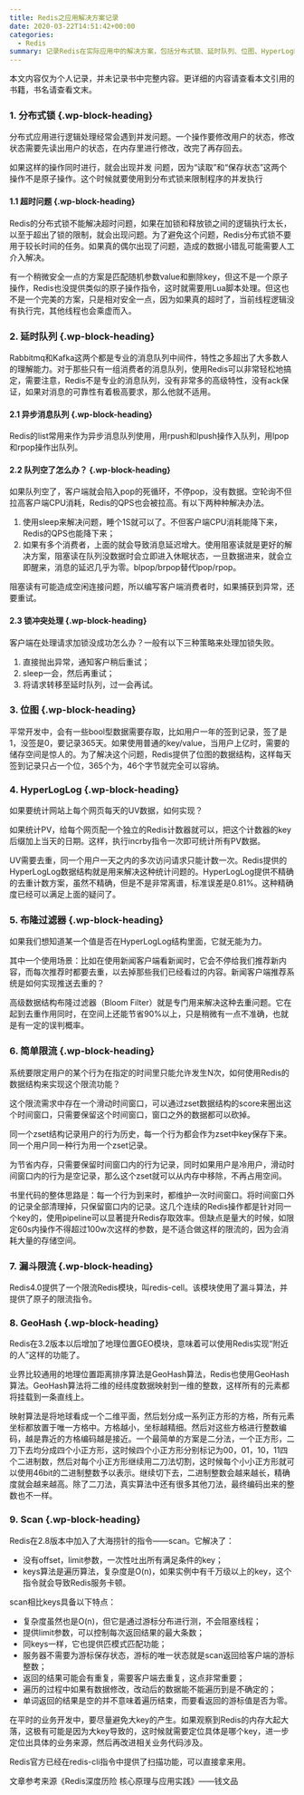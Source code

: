 ```yaml
---
title: Redis之应用解决方案记录
date: 2020-03-22T14:51:42+00:00
categories:
  - Redis
summary: 记录Redis在实际应用中的解决方案，包括分布式锁、延时队列、位图、HyperLogLog、布隆过滤器、限流算法等核心应用场景。
---
```

本文内容仅为个人记录，并未记录书中完整内容。更详细的内容请查看本文引用的书籍，书名请查看文末。

### <span class="ez-toc-section" id="1_%E5%88%86%E5%B8%83%E5%BC%8F%E9%94%81"></span>**1. 分布式锁**<span class="ez-toc-section-end"></span> {.wp-block-heading}

分布式应用进行逻辑处理经常会遇到并发问题。一个操作要修改用户的状态，修改状态需要先读出用户的状态，在内存里进行修改，改完了再存回去。  
  
如果这样的操作同时进行，就会出现并发 问题，因为“读取”和“保存状态”这两个操作不是原子操作。这个时候就要使用到分布式锁来限制程序的并发执行

#### <span class="ez-toc-section" id="11_%E8%B6%85%E6%97%B6%E9%97%AE%E9%A2%98"></span>**1.1 超时问题**<span class="ez-toc-section-end"></span> {.wp-block-heading}

Redis的分布式锁不能解决超时问题，如果在加锁和释放锁之间的逻辑执行太长，以至于超出了锁的限制，就会出现问题。为了避免这个问题，Redis分布式锁不要用于较长时间的任务。如果真的偶尔出现了问题，造成的数据小错乱可能需要人工介入解决。  
  
有一个稍微安全一点的方案是匹配随机参数value和删除key，但这不是一个原子操作，Redis也没提供类似的原子操作指令，这时就需要用Lua脚本处理。但这也不是一个完美的方案，只是相对安全一点，因为如果真的超时了，当前线程逻辑没有执行完，其他线程也会乘虚而入。

### <span class="ez-toc-section" id="2_%E5%BB%B6%E6%97%B6%E9%98%9F%E5%88%97"></span>**2. 延时队列**<span class="ez-toc-section-end"></span> {.wp-block-heading}

Rabbitmq和Kafka这两个都是专业的消息队列中间件，特性之多超出了大多数人的理解能力。对于那些只有一组消费者的消息队列，使用Redis可以非常轻松地搞定，需要注意，Redis不是专业的消息队列，没有非常多的高级特性，没有ack保证，如果对消息的可靠性有着极高要求，那么他就不适用。

#### <span class="ez-toc-section" id="21_%E5%BC%82%E6%AD%A5%E6%B6%88%E6%81%AF%E9%98%9F%E5%88%97"></span>**2.1 异步消息队列**<span class="ez-toc-section-end"></span> {.wp-block-heading}

Redis的list常用来作为异步消息队列使用，用rpush和lpush操作入队列，用lpop和rpop操作出队列。

#### <span class="ez-toc-section" id="22_%E9%98%9F%E5%88%97%E7%A9%BA%E4%BA%86%E6%80%8E%E4%B9%88%E5%8A%9E%EF%BC%9F"></span>**2.2 队列空了怎么办？**<span class="ez-toc-section-end"></span> {.wp-block-heading}

如果队列空了，客户端就会陷入pop的死循环，不停pop，没有数据。空轮询不但拉高客户端CPU消耗，Redis的QPS也会被拉高。有以下两种种解决办法。

  1. 使用sleep来解决问题，睡个1S就可以了。不但客户端CPU消耗能降下来，Redis的QPS也能降下来；
  2. 如果有多个消费者，上面的就会导致消息延迟增大。使用阻塞读就是更好的解决方案，阻塞读在队列没数据时会立即进入休眠状态，一旦数据进来，就会立即醒来，消息的延迟几乎为零。blpop/brpop替代lpop/rpop。

阻塞读有可能造成空闲连接问题，所以编写客户端消费者时，如果捕获到异常，还要重试。

#### <span class="ez-toc-section" id="23_%E9%94%81%E5%86%B2%E7%AA%81%E5%A4%84%E7%90%86"></span>**2.3 锁冲突处理**<span class="ez-toc-section-end"></span> {.wp-block-heading}

客户端在处理请求加锁没成功怎么办？一般有以下三种策略来处理加锁失败。

  1. 直接抛出异常，通知客户稍后重试；
  2. sleep一会，然后再重试；
  3. 将请求转移至延时队列，过一会再试。

### <span class="ez-toc-section" id="3_%E4%BD%8D%E5%9B%BE"></span>**3. 位图**<span class="ez-toc-section-end"></span> {.wp-block-heading}

平常开发中，会有一些bool型数据需要存取，比如用户一年的签到记录，签了是1，没签是0，要记录365天。如果使用普通的key/value，当用户上亿时，需要的储存空间是惊人的。为了解决这个问题，Redis提供了位图的数据结构，这样每天签到记录只占一个位，365个为，46个字节就完全可以容纳。

### <span class="ez-toc-section" id="4_HyperLogLog"></span>**4. HyperLogLog**<span class="ez-toc-section-end"></span> {.wp-block-heading}

如果要统计网站上每个网页每天的UV数据，如何实现？

如果统计PV，给每个网页配一个独立的Redis计数器就可以，把这个计数器的key后缀加上当天的日期。这样，执行incrby指令一次即可统计所有PV数据。

UV需要去重，同一个用户一天之内的多次访问请求只能计数一次。Redis提供的HyperLogLog数据结构就是用来解决这种统计问题的。HyperLogLog提供不精确的去重计数方案，虽然不精确，但是不是非常离谱，标准误差是0.81%。这种精确度已经可以满足上面的疑问了。

### <span class="ez-toc-section" id="5_%E5%B8%83%E9%9A%86%E8%BF%87%E6%BB%A4%E5%99%A8"></span>**5. 布隆过滤器**<span class="ez-toc-section-end"></span> {.wp-block-heading}

如果我们想知道某一个值是否在HyperLogLog结构里面，它就无能为力。

其中一个使用场景：比如在使用新闻客户端看新闻时，它会不停给我们推荐新内容，而每次推荐时都要去重，以去掉那些我们已经看过的内容。新闻客户端推荐系统是如何实现推送去重的？

高级数据结构布隆过滤器（Bloom Filter）就是专门用来解决这种去重问题。它在起到去重作用同时，在空间上还能节省90%以上，只是稍微有一点不准确，也就是有一定的误判概率。

### <span class="ez-toc-section" id="6_%E7%AE%80%E5%8D%95%E9%99%90%E6%B5%81"></span>**6. 简单限流**<span class="ez-toc-section-end"></span> {.wp-block-heading}

系统要限定用户的某个行为在指定的时间里只能允许发生N次，如何使用Redis的数据结构来实现这个限流功能？

这个限流需求中存在一个滑动时间窗口，可以通过zset数据结构的score来圈出这个时间窗口，只需要保留这个时间窗口，窗口之外的数据都可以砍掉。

同一个zset结构记录用户的行为历史，每一个行为都会作为zset中key保存下来。同一个用户同一种行为用一个zset记录。

为节省内存，只需要保留时间窗口内的行为记录，同时如果用户是冷用户，滑动时间窗口内的行为是空记录，那么这个zset就可以从内存中移除，不再占用空间。

书里代码的整体思路是：每一个行为到来时，都维护一次时间窗口。将时间窗口外的记录全部清理掉，只保留窗口内的记录。这几个连续的Redis操作都是针对同一个key的，使用pipeline可以显著提升Redis存取效率。但缺点是量大的时候，如限定60s内操作不得超过100w次这样的参数，是不适合做这样的限流的，因为会消耗大量的存储空间。

### <span class="ez-toc-section" id="7_%E6%BC%8F%E6%96%97%E9%99%90%E6%B5%81"></span>**7.&nbsp;漏斗限流**<span class="ez-toc-section-end"></span> {.wp-block-heading}

Redis4.0提供了一个限流Redis模块，叫redis-cell。该模块使用了漏斗算法，并提供了原子的限流指令。

### <span class="ez-toc-section" id="8_GeoHash"></span>**8. GeoHash**<span class="ez-toc-section-end"></span> {.wp-block-heading}

Redis在3.2版本以后增加了地理位置GEO模块，意味着可以使用Redis实现“附近的人”这样的功能了。

业界比较通用的地理位置距离排序算法是GeoHash算法，Redis也使用GeoHash算法。GeoHash算法将二维的经纬度数据映射到一维的整数，这样所有的元素都将挂载到一条直线上。

映射算法是将地球看成一个二维平面，然后划分成一系列正方形的方格，所有元素坐标都放置于唯一方格中。方格越小，坐标越精细。然后对这些方格进行整数编码，越是靠近的方格编码越是接近。一个最简单的方案是二分法，一个正方形，二刀下去均分成四个小正方形，这时候四个小正方形分别标记为00，01，10，11四个二进制数，然后对每个小正方形继续用二刀法切割，这时候每个小小正方形就可以使用46bit的二进制整数予以表示。继续切下去，二进制整数会越来越长，精确度就会越来越高。除了二刀法，真实算法中还有很多其他刀法，最终编码出来的整数也不一样。

### <span class="ez-toc-section" id="9_Scan"></span>**9.&nbsp;Scan**<span class="ez-toc-section-end"></span> {.wp-block-heading}

Redis在2.8版本中加入了大海捞针的指令——scan。它解决了：

  * 没有offset，limit参数，一次性吐出所有满足条件的key；
  * keys算法是遍历算法，复杂度是O(n)，如果实例中有千万级以上的key，这个指令就会导致Redis服务卡顿。

scan相比keys具备以下特点：

  * 复杂度虽然也是O(n)，但它是通过游标分布进行测，不会阻塞线程；
  * 提供limit参数，可以控制每次返回结果的最大条数；
  * 同keys一样，它也提供匹模式匹配功能；
  * 服务器不需要为游标保存状态，游标的唯一状态就是scan返回给客户端的游标整数；
  * 返回的结果可能会有重复，需要客户端去重复，这点非常重要；
  * 遍历的过程中如果有数据修改，改动后的数据能不能遍历到是不确定的；
  * 单词返回的结果是空的并不意味着遍历结束，而要看返回的游标值是否为零。

在平时的业务开发中，要尽量避免大key的产生。如果观察到Redis的内存大起大落，这极有可能是因为大key导致的，这时候就需要定位具体是哪个key，进一步定位出具体的业务来源，然后再改进相关业务代码涉及。

Redis官方已经在redis-cli指令中提供了扫描功能，可以直接拿来用。

<p class="has-vivid-cyan-blue-color has-text-color">
  文章参考来源《Redis深度历险 核心原理与应用实践》——钱文品
</p>